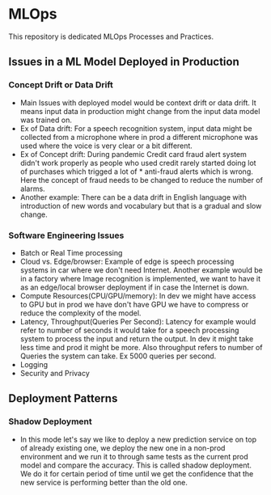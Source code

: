 # MLOps
This repository is dedicated MLOps Processes and Practices.

## Issues in a ML Model Deployed in Production
  ### Concept Drift or Data Drift
* Main Issues with deployed model would be context drift or data drift. 
It means input data in production might change from the input data model was trained on.
* Ex of Data drift: For a speech recognition system, input data might be collected from a microphone where in prod a different microphone was used where the voice is very clear or a bit different.
* Ex of Concept drift: During pandemic Credit card fraud alert system didn't work properly as people who used credit rarely started doing lot of purchases which trigged a lot of * anti-fraud alerts which is wrong. Here the concept of fraud needs to be changed to reduce the number of alarms.
* Another example: There can be a data drift in English language with introduction of new words and vocabulary but that is a gradual and slow change.
### Software Engineering Issues
* Batch or Real Time processing
* Cloud vs. Edge/browser: Example of edge is speech processing systems in car where we don't need Internet. Another example would be in a factory where Image recognition is implemented, we want to have it as an edge/local browser deployment if in case the Internet is down.
* Compute Resources(CPU/GPU/memory): In dev we might have access to GPU but in prod we have don't have GPU we have to compress or reduce the complexity of the model.
* Latency, Throughput(Queries Per Second): Latency for example would refer to number of seconds it would take for a speech processing system to process the input and return the output. In dev it might take less time and prod it might be more. Also throughput refers to number of Queries the system can take. Ex 5000 queries per second.
* Logging
* Security and Privacy

## Deployment Patterns
### Shadow Deployment
* In this mode let's say we like to deploy a new prediction service on top of already existing one, we deploy the new one in a non-prod environment and we run it to through same tests as the current prod model and compare the accuracy. This is called shadow deployment. We do it for certain period of time until we get the confidence that the new service is performing better than the old one.

